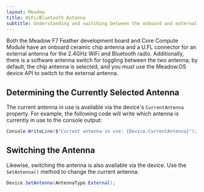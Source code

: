 ```yaml
---
layout: Meadow
title: WiFi/Bluetooth Antenna
subtitle: Understanding and switching between the onboard and external antenna options.
---
```


Both the Meadow F7 Feather development board and Core Compute Module have an onboard ceramic chip antenna and a U.FL connector for an external antenna for the 2.4GHz WiFi and Bluetooth radio. Additionally, there is a software antenna switch for toggling between the two antenna; by default, the chip antenna is selected, and you must use the Meadow.OS device API to switch to the external antenna.

## Determining the Currently Selected Antenna

The current antenna in use is available via the device's `CurrentAntenna` property. For example, the following code will write which antenna is currently in use to the console output:

```csharp
Console.WriteLine($"Current antenna in use: {Device.CurrentAntenna}");
```

## Switching the Antenna

Likewise, switching the antenna is also available via the device. Use the `SetAntenna()` method to change the current antenna:

```csharp
Device.SetAntenna(AntennaType.External);
```
